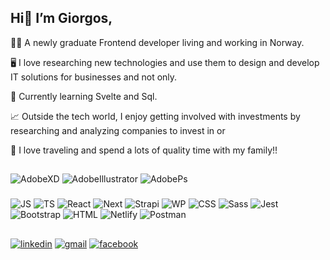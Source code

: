 ## Hi👋 I’m Giorgos, 

👨‍🎓 A newly graduate Frontend developer living and working in Norway. 

🖥️ I love researching new technologies and use them to design and develop IT solutions for businesses and not only. 

📖 Currently learning Svelte and Sql.

📈 Outside the tech world, I enjoy getting involved with investments by researching and analyzing companies to invest in or 

💞️ I love traveling and spend a lots of quality time with my family!!


## <Technologies/>
### <Design/>
![AdobeXD](https://img.shields.io/badge/Adobe%20XD-470137?style=for-the-badge&logo=Adobe%20XD&logoColor=#FF61F6) ![AdobeIllustrator](https://img.shields.io/badge/Adobe%20Illustrator-FF9A00?style=for-the-badge&logo=adobe%20illustrator&logoColor=white) ![AdobePs](https://img.shields.io/badge/Adobe%20Photoshop-31A8FF?style=for-the-badge&logo=Adobe%20Photoshop&logoColor=black)

### <Technical/>
![JS](https://img.shields.io/badge/JavaScript-323330?style=for-the-badge&logo=javascript&logoColor=F7DF1E) ![TS](https://img.shields.io/badge/TypeScript-007ACC?style=for-the-badge&logo=typescript&logoColor=white) ![React](https://img.shields.io/badge/React-20232A?style=for-the-badge&logo=react&logoColor=61DAFB) ![Next](https://img.shields.io/badge/next.js-000000?style=for-the-badge&logo=nextdotjs&logoColor=white) ![Strapi](https://img.shields.io/badge/strapi-2e7eea?style=for-the-badge&logo=strapi&logoColor=white) ![WP](https://img.shields.io/badge/Wordpress-21759B?style=for-the-badge&logo=wordpress&logoColor=white) ![CSS](https://img.shields.io/badge/CSS3-1572B6?style=for-the-badge&logo=css3&logoColor=white) ![Sass](https://img.shields.io/badge/Sass-CC6699?style=for-the-badge&logo=sass&logoColor=white) ![Jest](https://img.shields.io/badge/Jest-C21325?style=for-the-badge&logo=jest&logoColor=white) ![Bootstrap](https://img.shields.io/badge/Bootstrap-563D7C?style=for-the-badge&logo=bootstrap&logoColor=white) ![HTML](https://img.shields.io/badge/HTML5-E34F26?style=for-the-badge&logo=html5&logoColor=white) ![Netlify](https://img.shields.io/badge/Netlify-00C7B7?style=for-the-badge&logo=netlify&logoColor=white) ![Postman](https://img.shields.io/badge/Postman-FF6C37?style=for-the-badge&logo=Postman&logoColor=white)

## <Click a badge to connect with me/>
[![linkedin](https://img.shields.io/badge/LinkedIn-0077b5?style=for-the-badge&logo=LinkedIn&logoColor=white)](https://www.linkedin.com/in/georgios-fragkias-56026382/) [![gmail](https://img.shields.io/badge/Gmail-D14836?style=for-the-badge&logo=gmail&logoColor=white)](mailto:geo.fragkias@gmail.com) [![facebook](https://img.shields.io/badge/Facebook-1877F2?style=for-the-badge&logo=facebook&logoColor=white)](https://www.facebook.com/giorgos.fragkias/)
